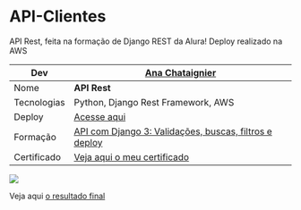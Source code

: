 # API-Clientes
API Rest, feita na formação de Django REST da Alura! Deploy realizado na AWS

| Dev   |[Ana Chataignier](https://www.linkedin.com/in/ana-chataignier-6a3768263/)|
| ------------------------  | --- |
|  Nome           | **API Rest**
|  Tecnologias    | Python, Django Rest Framework, AWS 
|  Deploy         | [Acesse aqui](http://13.58.227.115:8000/clientes/)
|  Formação       | [API com Django 3: Validações, buscas, filtros e deploy](https://cursos.alura.com.br/course/api-django-3-validacoes-buscas-filtros-deploy)
|  Certificado| [Veja aqui o meu certificado](https://cursos.alura.com.br/degree/certificate/4bbcac78-dc1c-4e3e-bdf4-1f79d0f05088?lang=pt_BR)

![](http://13.58.227.115:8000/clientes/)

Veja aqui [o resultado final](http://13.58.227.115:8000/clientes/)

